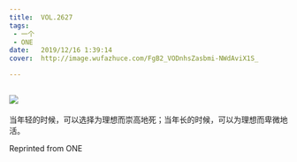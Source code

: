 ```yaml
---
title:	VOL.2627
tags:
 - 一个
 - ONE
date:	2019/12/16 1:39:14
cover:	http://image.wufazhuce.com/FgB2_VODnhsZasbmi-NWdAviX1S_

---
```

![](http://image.wufazhuce.com/FgB2_VODnhsZasbmi-NWdAviX1S_)
---

当年轻的时候，可以选择为理想而崇高地死；当年长的时候，可以为理想而卑微地活。
 
Reprinted from ONE
